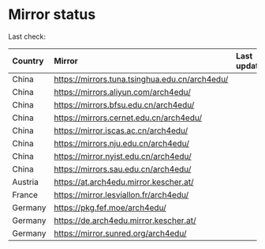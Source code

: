 <script src="./time.js"></script>
# Mirror status
Last check: <script type="text/javascript">localize(1707880770.1054382);</script>

|Country|Mirror|Last update|
|:------|:-----|:----------|
|China|https://mirrors.tuna.tsinghua.edu.cn/arch4edu/|<script type="text/javascript">localize(1707849232);</script>|
|China|https://mirrors.aliyun.com/arch4edu/|<script type="text/javascript">localize(1707849232);</script>|
|China|https://mirrors.bfsu.edu.cn/arch4edu/|<script type="text/javascript">localize(1707849232);</script>|
|China|https://mirrors.cernet.edu.cn/arch4edu/|<script type="text/javascript">localize(1707849232);</script>|
|China|https://mirror.iscas.ac.cn/arch4edu/|<script type="text/javascript">localize(1707849232);</script>|
|China|https://mirrors.nju.edu.cn/arch4edu/|<script type="text/javascript">localize(1707849232);</script>|
|China|https://mirror.nyist.edu.cn/arch4edu/|<script type="text/javascript">localize(1707849232);</script>|
|China|https://mirrors.sau.edu.cn/arch4edu/|<script type="text/javascript">localize(1707849232);</script>|
|Austria|https://at.arch4edu.mirror.kescher.at/|<script type="text/javascript">localize(1707849232);</script>|
|France|https://mirror.lesviallon.fr/arch4edu/|<script type="text/javascript">localize(1707849232);</script>|
|Germany|https://pkg.fef.moe/arch4edu/|<script type="text/javascript">localize(1707849232);</script>|
|Germany|https://de.arch4edu.mirror.kescher.at/|<script type="text/javascript">localize(1707849232);</script>|
|Germany|https://mirror.sunred.org/arch4edu/|<script type="text/javascript">localize(1707849232);</script>|

<script src="./tablefilter/tablefilter.js"></script>
<script src="./table.js"></script>